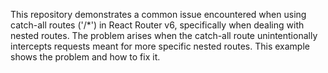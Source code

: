 This repository demonstrates a common issue encountered when using catch-all routes ('/*') in React Router v6, specifically when dealing with nested routes. The problem arises when the catch-all route unintentionally intercepts requests meant for more specific nested routes. This example shows the problem and how to fix it.